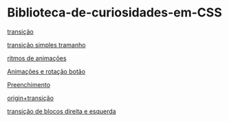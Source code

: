 # Biblioteca-de-curiosidades-em-CSS

<a href="https://htmlpreview.github.io/?https://github.com/opvs55/Biblioteca-de-curiosidades-em-CSS/blob/main/Transi%C3%A7%C3%B5es/transi%C3%A7%C3%A3o/index.html">transição</a>


<a href="https://htmlpreview.github.io/?https://github.com/opvs55/Biblioteca-de-curiosidades-em-CSS/blob/main/Transi%C3%A7%C3%B5es/transi%C3%A7%C3%A3o%20e%20expans%C3%A3o/index.html">transição simples tramanho</a>

<a href="https://htmlpreview.github.io/?https://github.com/opvs55/Biblioteca-de-curiosidades-em-CSS/blob/main/Transi%C3%A7%C3%B5es/ritmos%20de%20anima%C3%A7%C3%B5es/index.html">ritmos de animações</a>

<a href="https://htmlpreview.github.io/?https://github.com/opvs55/Biblioteca-de-curiosidades-em-CSS/blob/main/Transi%C3%A7%C3%B5es/Rota%C3%A7%C3%A3oBot%C3%A3o/index.html">Animações e rotação botão</a>

<a href="https://htmlpreview.github.io/?https://github.com/opvs55/Biblioteca-de-curiosidades-em-CSS/blob/main/Transi%C3%A7%C3%B5es/preenchimento/index.html">Preenchimento</a>


<a href="https://htmlpreview.github.io/?https://github.com/opvs55/Biblioteca-de-curiosidades-em-CSS/blob/main/Transi%C3%A7%C3%B5es/transi%C3%A7%C3%A3o%2Borigin/index.html">origin+transição</a>


<a href="https://htmlpreview.github.io/?https://github.com/opvs55/Biblioteca-de-curiosidades-em-CSS/blob/main/Transi%C3%A7%C3%B5es/transi%C3%A7%C3%A3o%20blocos%20direito%20e%20esquerda/index.html">transição de blocos direita e esquerda</a>



